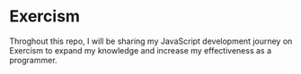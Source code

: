 # Exercism

Throghout this repo, I will be sharing my JavaScript development journey on Exercism to expand my knowledge and increase my effectiveness as a programmer.
